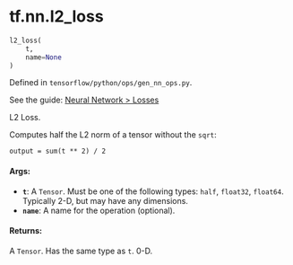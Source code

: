 <div itemscope itemtype="http://developers.google.com/ReferenceObject">
<meta itemprop="name" content="tf.nn.l2_loss" />
</div>

# tf.nn.l2_loss

``` python
l2_loss(
    t,
    name=None
)
```



Defined in `tensorflow/python/ops/gen_nn_ops.py`.

See the guide: [Neural Network > Losses](../../../../api_guides/python/nn.md#Losses)

L2 Loss.

Computes half the L2 norm of a tensor without the `sqrt`:

    output = sum(t ** 2) / 2

#### Args:

* <b>`t`</b>: A `Tensor`. Must be one of the following types: `half`, `float32`, `float64`.
    Typically 2-D, but may have any dimensions.
* <b>`name`</b>: A name for the operation (optional).


#### Returns:

  A `Tensor`. Has the same type as `t`. 0-D.